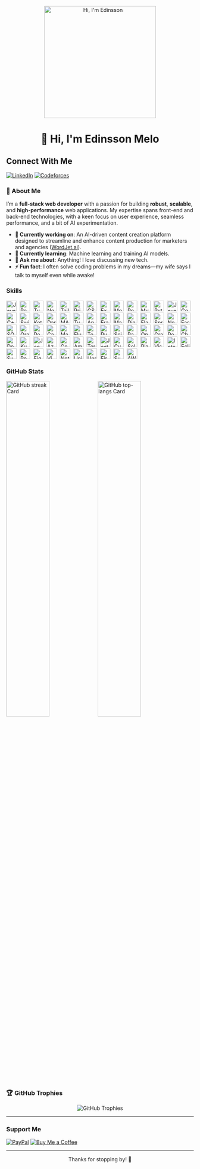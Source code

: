 <p align="center">
  <img src="https://static.wixstatic.com/media/53fad0_ce0704caa0174d6aa9b2b8101a62fa77~mv2.gif" width="300" alt="Hi, I'm Edinsson" />
</p>

<div id="toc" align="center">
  <h1>👋 Hi, I'm Edinsson Melo</h1>
</div>

## Connect With Me
[![LinkedIn](https://img.shields.io/badge/LinkedIn-0077B5?style=for-the-badge&logo=linkedin&logoColor=white)](https://www.linkedin.com/in/edinssonmelo/)
[![Codeforces](https://img.shields.io/badge/Codeforces-445f9d?style=for-the-badge&logo=Codeforces&logoColor=white)](https://codeforces.com/profile/Mackenzie)



### 🚀 About Me
I’m a **full-stack web developer** with a passion for building **robust**, **scalable**, and **high-performance** web applications. My expertise spans front-end and back-end technologies, with a keen focus on user experience, seamless performance, and a bit of AI experimentation.

- **💼 Currently working on**: An AI-driven content creation platform designed to streamline and enhance content production for marketers and agencies ([WordJet.ai](#)).  
- **🌱 Currently learning**: Machine learning and training AI models.  
- **💬 Ask me about**: Anything! I love discussing new tech.  
- **⚡ Fun fact**: I often solve coding problems in my dreams—my wife says I talk to myself even while awake!  



### Skills

<div style="display: flex; flex-wrap: wrap; gap: 4px; justify-content: left;"><img src="https://img.shields.io/badge/JavaScript-F7DF1C?logo=javascript&logoColor=white" height="28" alt="JavaScript" style="margin-right: 4px"> <img src="https://img.shields.io/badge/React-20232A?logo=react&logoColor=61DAFB" height="28" alt="React" style="margin-right: 4px"> <img src="https://img.shields.io/badge/TypeScript-3178C6?logo=typescript&logoColor=white" height="28" alt="TypeScript" style="margin-right: 4px"> <img src="https://img.shields.io/badge/Node.js-8CC84B?logo=node.js&logoColor=white" height="28" alt="Node.js" style="margin-right: 4px"> <img src="https://img.shields.io/badge/Tailwind_CSS-38B2AC?logo=tailwind-css&logoColor=white" height="28" alt="Tailwind CSS" style="margin-right: 4px"> <img src="https://img.shields.io/badge/Prisma-2D3748?logo=prisma&logoColor=white" height="28" alt="Prisma" style="margin-right: 4px"> <img src="https://img.shields.io/badge/GSAP-00D084?logo=gsap&logoColor=white" height="28" alt="GSAP" style="margin-right: 4px"> <img src="https://img.shields.io/badge/Express-000000?logo=express&logoColor=white" height="28" alt="Express" style="margin-right: 4px"> <img src="https://img.shields.io/badge/MongoDB-4EA94B?logo=mongodb&logoColor=white" height="28" alt="MongoDB" style="margin-right: 4px"> <img src="https://img.shields.io/badge/PostgreSQL-316192?logo=postgresql&logoColor=white" height="28" alt="PostgreSQL" style="margin-right: 4px"> <img src="https://img.shields.io/badge/MySQL-4479A1?logo=mysql&logoColor=white" height="28" alt="MySQL" style="margin-right: 4px"> <img src="https://img.shields.io/badge/Python-306998?logo=python&logoColor=white" height="28" alt="Python" style="margin-right: 4px"> <img src="https://img.shields.io/badge/Java-007396?logo=java&logoColor=white" height="28" alt="Java" style="margin-right: 4px"> <img src="https://img.shields.io/badge/Go-00ADD8?logo=go&logoColor=white" height="28" alt="Go" style="margin-right: 4px"> <img src="https://img.shields.io/badge/C%2B%2B-F34B7F?logo=c%2B%2B&logoColor=white" height="28" alt="C++" style="margin-right: 4px"> <img src="https://img.shields.io/badge/Swift-F05138?logo=swift&logoColor=white" height="28" alt="Swift" style="margin-right: 4px"> <img src="https://img.shields.io/badge/Kotlin-7F52FF?logo=kotlin&logoColor=white" height="28" alt="Kotlin" style="margin-right: 4px"> <img src="https://img.shields.io/badge/Dart-0175C2?logo=dart&logoColor=white" height="28" alt="Dart" style="margin-right: 4px"> <img src="https://img.shields.io/badge/MATLAB-0076A8?logo=matlab&logoColor=white" height="28" alt="MATLAB" style="margin-right: 4px"> <img src="https://img.shields.io/badge/TypeORM-262627?logo=typeorm&logoColor=white" height="28" alt="TypeORM" style="margin-right: 4px"> <img src="https://img.shields.io/badge/Angular-DD0031?logo=angular&logoColor=white" height="28" alt="Angular" style="margin-right: 4px"> <img src="https://img.shields.io/badge/Framer_Motion-0085FF?logo=framer&logoColor=white" height="28" alt="Framer Motion" style="margin-right: 4px"> <img src="https://img.shields.io/badge/Material_UI-007FFF?logo=material-ui&logoColor=white" height="28" alt="Material-UI" style="margin-right: 4px"> <img src="https://img.shields.io/badge/Django-092E20?logo=django&logoColor=white" height="28" alt="Django" style="margin-right: 4px"> <img src="https://img.shields.io/badge/Flask-000000?logo=flask&logoColor=white" height="28" alt="Flask" style="margin-right: 4px"> <img src="https://img.shields.io/badge/Spring-6DB33F?logo=spring&logoColor=white" height="28" alt="Spring" style="margin-right: 4px"> <img src="https://img.shields.io/badge/NestJS-E0234E?logo=nestjs&logoColor=white" height="28" alt="NestJS" style="margin-right: 4px"> <img src="https://img.shields.io/badge/FastAPI-009688?logo=fastapi&logoColor=white" height="28" alt="FastAPI" style="margin-right: 4px"> <img src="https://img.shields.io/badge/SQLite-003B57?logo=sqlite&logoColor=white" height="28" alt="SQLite" style="margin-right: 4px"> <img src="https://img.shields.io/badge/Oracle-F80000?logo=oracle&logoColor=white" height="28" alt="Oracle" style="margin-right: 4px"> <img src="https://img.shields.io/badge/Redis-DC382D?logo=redis&logoColor=white" height="28" alt="Redis" style="margin-right: 4px"> <img src="https://img.shields.io/badge/Cassandra-1287B1?logo=apache%20cassandra&logoColor=white" height="28" alt="Cassandra" style="margin-right: 4px"> <img src="https://img.shields.io/badge/MariaDB-003545?logo=mariadb&logoColor=white" height="28" alt="MariaDB" style="margin-right: 4px"> <img src="https://img.shields.io/badge/Flutter-02569B?logo=flutter&logoColor=white" height="28" alt="Flutter" style="margin-right: 4px"> <img src="https://img.shields.io/badge/TensorFlow-FF6F00?logo=tensorflow&logoColor=white" height="28" alt="TensorFlow" style="margin-right: 4px"> <img src="https://img.shields.io/badge/PyTorch-EE4C2C?logo=pytorch&logoColor=white" height="28" alt="PyTorch" style="margin-right: 4px"> <img src="https://img.shields.io/badge/Scikit--learn-F7931E?logo=scikit-learn&logoColor=white" height="28" alt="Scikit-learn" style="margin-right: 4px"> <img src="https://img.shields.io/badge/Pandas-150458?logo=pandas&logoColor=white" height="28" alt="Pandas" style="margin-right: 4px"> <img src="https://img.shields.io/badge/OpenAI-412991?logo=openai&logoColor=white" height="28" alt="OpenAI" style="margin-right: 4px"> <img src="https://img.shields.io/badge/Grafana-F46800?logo=grafana&logoColor=white" height="28" alt="Grafana" style="margin-right: 4px"> <img src="https://img.shields.io/badge/Power_BI-F2C811?logo=power%20bi&logoColor=black" height="28" alt="Power BI" style="margin-right: 4px"> <img src="https://img.shields.io/badge/Chart.js-FF6384?logo=chart.js&logoColor=white" height="28" alt="Chart.js" style="margin-right: 4px"> <img src="https://img.shields.io/badge/Docker-2496ED?logo=docker&logoColor=white" height="28" alt="Docker" style="margin-right: 4px"> <img src="https://img.shields.io/badge/Kubernetes-326CE5?logo=kubernetes&logoColor=white" height="28" alt="Kubernetes" style="margin-right: 4px"> <img src="https://img.shields.io/badge/Jenkins-D24939?logo=jenkins&logoColor=white" height="28" alt="Jenkins" style="margin-right: 4px"> <img src="https://img.shields.io/badge/Azure_DevOps-0078D7?logo=azure-devops&logoColor=white" height="28" alt="Azure DevOps" style="margin-right: 4px"> <img src="https://img.shields.io/badge/Google_Cloud-4285F4?logo=google-cloud&logoColor=white" height="28" alt="Google Cloud" style="margin-right: 4px"> <img src="https://img.shields.io/badge/Amazon_AWS-232F3E?logo=amazon-aws&logoColor=white" height="28" alt="Amazon AWS" style="margin-right: 4px"> <img src="https://img.shields.io/badge/Terraform-623CE4?logo=terraform&logoColor=white" height="28" alt="Terraform" style="margin-right: 4px"> <img src="https://img.shields.io/badge/Jest-C21325?logo=jest&logoColor=white" height="28" alt="Jest" style="margin-right: 4px"> <img src="https://img.shields.io/badge/Cypress-17202C?logo=cypress&logoColor=white" height="28" alt="Cypress" style="margin-right: 4px"> <img src="https://img.shields.io/badge/Selenium-43B02A?logo=selenium&logoColor=white" height="28" alt="Selenium" style="margin-right: 4px"> <img src="https://img.shields.io/badge/Playwright-2EAD33?logo=playwright&logoColor=white" height="28" alt="Playwright" style="margin-right: 4px"> <img src="https://img.shields.io/badge/Visual_Studio_Code-007ACC?logo=visual-studio-code&logoColor=white" height="28" alt="Visual Studio Code" style="margin-right: 4px"> <img src="https://img.shields.io/badge/IntelliJ_IDEA-000000?logo=intellij-idea&logoColor=white" height="28" alt="IntelliJ IDEA" style="margin-right: 4px"> <img src="https://img.shields.io/badge/Eclipse-2C2255?logo=eclipse&logoColor=white" height="28" alt="Eclipse" style="margin-right: 4px"> <img src="https://img.shields.io/badge/Sublime_Text-FF9800?logo=sublime-text&logoColor=white" height="28" alt="Sublime Text" style="margin-right: 4px"> <img src="https://img.shields.io/badge/Postman-FF6C37?logo=postman&logoColor=white" height="28" alt="Postman" style="margin-right: 4px"> <img src="https://img.shields.io/badge/Figma-F24E1E?logo=figma&logoColor=white" height="28" alt="Figma" style="margin-right: 4px"> <img src="https://img.shields.io/badge/Vim-019733?logo=vim&logoColor=white" height="28" alt="Vim" style="margin-right: 4px"> <img src="https://img.shields.io/badge/Notepad++-90E59A?logo=notepad-plus-plus&logoColor=white" height="28" alt="Notepad++" style="margin-right: 4px"> <img src="https://img.shields.io/badge/Unity-000000?logo=unity&logoColor=white" height="28" alt="Unity" style="margin-right: 4px"> <img src="https://img.shields.io/badge/Unreal_Engine-0E1128?logo=unreal-engine&logoColor=white" height="28" alt="Unreal Engine" style="margin-right: 4px"> <img src="https://img.shields.io/badge/Firebase-FFCA28?logo=firebase&logoColor=white" height="28" alt="Firebase" style="margin-right: 4px"> <img src="https://img.shields.io/badge/Supabase-3ECF8E?logo=supabase&logoColor=white" height="28" alt="Supabase" style="margin-right: 4px"> <img src="https://img.shields.io/badge/AWS_Amplify-FF9900?logo=aws-amplify&logoColor=white" height="28" alt="AWS Amplify" style="margin-right: 4px"></div>


 **<h3 align="left">GitHub Stats</h3>**

<p align="left">
  <img width="48%" src="https://streak-stats.demolab.com/?user=Mackenzie-98&theme=react&hide_border=false&date_format=M+j%5B%2C+Y%5D&mode=daily&hide_total_contributions=false&hide_current_streak=false&hide_longest_streak=false&card_height=200" alt="GitHub streak Card" />
  <img width="48%" src="https://github-readme-stats.vercel.app/api/top-langs?username=Mackenzie-98&theme=react&hide_title=false&layout=compact&langs_count=6&hide_progress=false&card_width=400" alt="GitHub top-langs Card" />
</p>

### 🏆 GitHub Trophies

<p align="center">
  <img src="https://github-profile-trophy.vercel.app/?username=Mackenzie-98&title=MultipleLang,Experience,Repositories,Commits,Stars,Issues,PullRequest" alt="GitHub Trophies" />
</p>


---

### Support Me
[![PayPal](https://img.shields.io/badge/PayPal-00457C?style=for-the-badge&logo=paypal&logoColor=white)](https://paypal.me/edinssonmelo)
[![Buy Me a Coffee](https://img.shields.io/badge/Buy%20Me%20a%20Coffee-fde047?style=for-the-badge&logo=buy-me-a-coffee&logoColor=white)](https://buymeacoffee.com/edinssonmelo)

---

<!-- Feel free to add any personal message or CTA here -->
<p align="center">Thanks for stopping by! 🙌</p>
